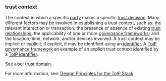 ### trust context

<p class="c8"><span>The context in which a specific </span><span class="c2"><a class="c3" href="#h.cn6bno48fomj">party</a></span><span>&nbsp;makes a specific </span><span class="c2"><a class="c3" href="#h.m8c86ccqis9r">trust decision</a></span><span>. Many different factors may be involved in establishing a trust context, such as: the relevant interaction or transaction; the presence or absence of existing </span><span class="c2"><a class="c3" href="#h.pu2asd79bqzo">trust relationships</a></span><span>; the applicability of one or more </span><span class="c2"><a class="c3" href="#h.2x05z0r097mn">governance frameworks</a></span><span>; and the location, time, network, and/or devices involved. A trust context may be implicit or explicit; if explicit, it may be identified using an </span><span class="c2"><a class="c3" href="#h.u3bfehmj4ed3">identifier</a></span><span>. A </span><span class="c2"><a class="c3" href="#h.ns22ebn9xjun">ToIP governance framework</a></span><span>&nbsp;an example of an explicit trust context identified by a </span><span class="c2"><a class="c3" href="#h.xtyidw4bnytz">ToIP identifier</a></span><span class="c0">.</span></p><p class="c8"><span>See also: </span><span class="c2"><a class="c3" href="#h.60miqe21hd5h">trust domain</a></span><span class="c0">.</span></p><p class="c8"><span>For more information, see: </span><span class="c2"><a class="c3" href="https://www.google.com/url?q=https://trustoverip.org/our-work/design-principles/&amp;sa=D&amp;source=editors&amp;ust=1706779842885500&amp;usg=AOvVaw0a_5RmFrhtu1WK58HpXhGp">Design Principles for the ToIP Stack</a></span><span class="c0">.</span></p>